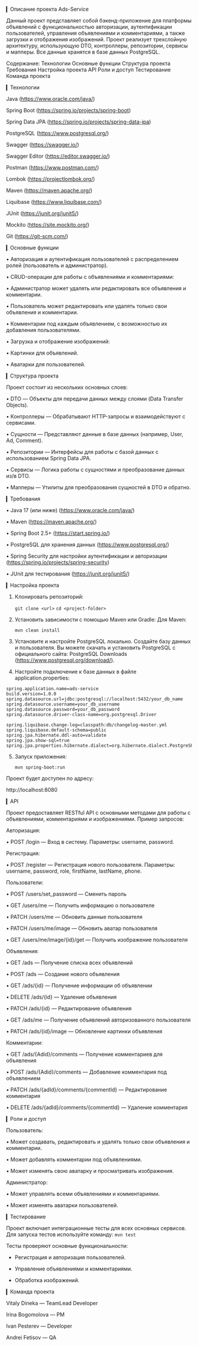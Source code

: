 ▎Описание проекта Ads-Service

Данный проект представляет собой бэкенд-приложение для платформы объявлений с функциональностью авторизации, аутентификации пользователей, управления объявлениями и комментариями, а также загрузки и отображения изображений. Проект реализует трехслойную архитектуру, использующую DTO, контроллеры, репозитории, сервисы и мапперы. Все данные хранятся в базе данных PostgreSQL.

Содержание:
Технологии
Основные функции
Структура проекта
Требования
Настройка проекта
API
Роли и доступ
Тестирование
Команда проекта


▎Технологии

Java (https://www.oracle.com/java/)

Spring Boot (https://spring.io/projects/spring-boot)

Spring Data JPA (https://spring.io/projects/spring-data-jpa)

PostgreSQL (https://www.postgresql.org/)

Swagger (https://swagger.io/)

Swagger Editor (https://editor.swagger.io/)

Postman (https://www.postman.com/)

Lombok (https://projectlombok.org/)

Maven (https://maven.apache.org/)

Liquibase (https://www.liquibase.com/)

JUnit (https://junit.org/junit5/)

Mockito (https://site.mockito.org/)

Git (https://git-scm.com/)



▎Основные функции

• Авторизация и аутентификация пользователей с распределением ролей (пользователь и администратор).

  
• CRUD-операции для работы с объявлениями и комментариями:

  • Администратор может удалять или редактировать все объявления и комментарии.

  • Пользователь может редактировать или удалять только свои объявления и комментарии.

  
• Комментарии под каждым объявлением, с возможностью их добавления пользователями.

• Загрузка и отображение изображений:

  • Картинки для объявлений.

  • Аватарки для пользователей.



▎Структура проекта

Проект состоит из нескольких основных слоев:

• DTO — Объекты для передачи данных между слоями (Data Transfer Objects).

• Контроллеры — Обрабатывают HTTP-запросы и взаимодействуют с сервисами.

• Сущности — Представляют данные в базе данных (например, User, Ad, Comment).

• Репозитории — Интерфейсы для работы с базой данных с использованием Spring Data JPA.

• Сервисы — Логика работы с сущностями и преобразование данных из/в DTO.

• Мапперы — Утилиты для преобразования сущностей в DTO и обратно.



▎Требования

• Java 17 (или ниже) (https://www.oracle.com/java/)

• Maven (https://maven.apache.org/)

• Spring Boot 2.5+ (https://start.spring.io/)

• PostgreSQL для хранения данных (https://www.postgresql.org/)

• Spring Security для настройки аутентификации и авторизации (https://spring.io/projects/spring-security)

• JUnit для тестирования (https://junit.org/junit5/)



▎Настройка проекта

1. Клонировать репозиторий:

   ```git clone <url>```
  ```cd <project-folder>```

2. Установить зависимости с помощью Maven или Gradle: Для Maven:

      ```mvn clean install```
   
3. Установите и настройте PostgreSQL локально. Создайте базу данных и пользователя.
Вы можете скачать и установить PostgreSQL с официального сайта: PostgreSQL Downloads (https://www.postgresql.org/download/).

4. Настройте подключение к базе данных в файле application.properties:

```
spring.application.name=ads-service
build.version=1.0.0
spring.datasource.url=jdbc:postgresql://localhost:5432/your_db_name
spring.datasource.username=your_db_username
spring.datasource.password=your_db_password
spring.datasource.driver-class-name=org.postgresql.Driver

spring.liquibase.change-log=classpath:db/changelog-master.yml
spring.liquibase.default-schema=public
spring.jpa.hibernate.ddl-auto=validate
spring.jpa.show-sql=true
spring.jpa.properties.hibernate.dialect=org.hibernate.dialect.PostgreSQLDialect
   ```

5. Запуск приложения:

      ```mvn spring-boot:run```
   

Проект будет доступен по адресу:

http://localhost:8080



▎API

Проект предоставляет RESTful API с основными методами для работы с объявлениями, комментариями и изображениями. Пример запросов:

Авторизация:

• POST /login — Вход в систему. Параметры: username, password.

Регистрация:

• POST /register — Регистрация нового пользователя. Параметры: username, password, role, firstName, lastName, phone.

Пользователи: 

• POST /users/set_password — Сменить пароль

• GET /users/me — Получить информацию о пользователе

• PATCH /users/me — Обновить данные пользователя

• PATCH /users/me/image — Обновить аватар пользователя

• GET /users/me/image/{id}/get — Получить изображение пользователя

Объявления:

• GET /ads — Получение списка всех объявлений

• POST /ads — Создание нового объявления

• GET /ads/{id} — Получение информации об объявлении

• DELETE /ads/{id} — Удаление объявления

• PATCH /ads/{id} — Редактирование объявления

• GET /ads/me — Получение объявлений авторизованного пользователя

• PATCH /ads/{id}/image — Обновление картинки объявления

Комментарии:

• GET /ads/{Adid}/comments — Получение комментариев для объявления

• POST /ads/{Adid}/comments — Добавление комментария под объявлением

• PATCH /ads/{adId}/comments/{commentId} — Редактирование комментария

• DELETE /ads/{adId}/comments/{commentId} — Удаление комментария



▎Роли и доступ

Пользователь:

• Может создавать, редактировать и удалять только свои объявления и комментарии.

• Может добавлять комментарии под объявлениями.

• Может изменять свою аватарку и просматривать изображения.

Администратор:

• Может управлять всеми объявлениями и комментариями.

• Может изменять аватарки пользователей.



▎Тестирование

Проект включает интеграционные тесты для всех основных сервисов. Для запуска тестов используйте команду:
```mvn test```

Тесты проверяют основные функциональности:

- Регистрация и авторизация пользователей.

- Управление объявлениями и комментариями.

- Обработка изображений.



▎Команда проекта

Vitaly Dineka — TeamLead Developer

Irina Bogomolova — PM

Ivan Pesterev — Developer

Andrei Fetisov —  QA
